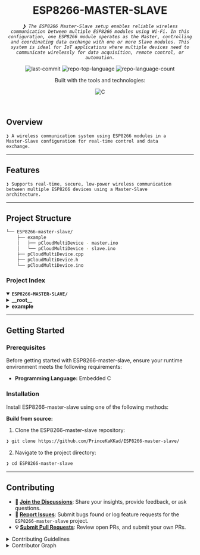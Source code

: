 <p align="center"><h1 align="center">ESP8266-MASTER-SLAVE</h1></p>
<p align="center">
	<em><code>❯ The ESP8266 Master-Slave setup enables reliable wireless communication between multiple ESP8266 modules using Wi-Fi. In this configuration, one ESP8266 module operates as the Master, controlling and coordinating data exchange with one or more Slave modules. This system is ideal for IoT applications where multiple devices need to communicate wirelessly for data acquisition, remote control, or automation.</code></em>
</p>
<p align="center">
	<img src="https://img.shields.io/github/last-commit/PrinceKaKKad/ESP8266-master-slave?style=for-the-badge&logo=git&logoColor=white&color=ff6b00" alt="last-commit">
	<img src="https://img.shields.io/github/languages/top/PrinceKaKKad/ESP8266-master-slave?style=for-the-badge&color=ff6b00" alt="repo-top-language">
	<img src="https://img.shields.io/github/languages/count/PrinceKaKKad/ESP8266-master-slave?style=for-the-badge&color=ff6b00" alt="repo-language-count">
</p>
<p align="center">Built with the tools and technologies:</p>
<p align="center">
	<img src="https://img.shields.io/badge/C-A8B9CC.svg?style=for-the-badge&logo=C&logoColor=black" alt="C">
</p>
<br>

##  Overview

<code>❯ A wireless communication system using ESP8266 modules in a Master-Slave configuration for real-time control and data exchange.</code>

---

##  Features

<code>❯ Supports real-time, secure, low-power wireless communication between multiple ESP8266 devices using a Master-Slave architecture.</code>

---

##  Project Structure

```sh
└── ESP8266-master-slave/
    ├── example
    │   ├── pCloudMultiDevice - master.ino
    │   └── pCloudMultiDevice - slave.ino
    ├── pCloudMultiDevice.cpp
    ├── pCloudMultiDevice.h
    └── pCloudMultiDevice.ino
```


###  Project Index
<details open>
	<summary><b><code>ESP8266-MASTER-SLAVE/</code></b></summary>
	<details> <!-- __root__ Submodule -->
		<summary><b>__root__</b></summary>
		<blockquote>
			<table>
			<tr>
				<td><b><a href='https://github.com/PrinceKaKKad/ESP8266-master-slave/blob/master/pCloudMultiDevice.cpp'>pCloudMultiDevice.cpp</a></b></td>
				<td><code>❯ Custom Library</code></td>
			</tr>
			<tr>
				<td><b><a href='https://github.com/PrinceKaKKad/ESP8266-master-slave/blob/master/pCloudMultiDevice.h'>pCloudMultiDevice.h</a></b></td>
				<td><code>❯ Custom Header File</code></td>
			</tr>
			<tr>
				<td><b><a href='https://github.com/PrinceKaKKad/ESP8266-master-slave/blob/master/pCloudMultiDevice.ino'>pCloudMultiDevice.ino</a></b></td>
				<td><code>❯ Main Inot Code</code></td>
			</tr>
			</table>
		</blockquote>
	</details>
	<details> <!-- example Submodule -->
		<summary><b>example</b></summary>
		<blockquote>
			<table>
			<tr>
				<td><b><a href='https://github.com/PrinceKaKKad/ESP8266-master-slave/blob/master/example/pCloudMultiDevice - master.ino'>pCloudMultiDevice - master.ino</a></b></td>
				<td><code>❯ Example Master</code></td>
			</tr>
			<tr>
				<td><b><a href='https://github.com/PrinceKaKKad/ESP8266-master-slave/blob/master/example/pCloudMultiDevice - slave.ino'>pCloudMultiDevice - slave.ino</a></b></td>
				<td><code>❯ Example Slave</code></td>
			</tr>
			</table>
		</blockquote>
	</details>
</details>

---
##  Getting Started

###  Prerequisites

Before getting started with ESP8266-master-slave, ensure your runtime environment meets the following requirements:

- **Programming Language:** Embedded C


###  Installation

Install ESP8266-master-slave using one of the following methods:

**Build from source:**

1. Clone the ESP8266-master-slave repository:
```sh
❯ git clone https://github.com/PrinceKaKKad/ESP8266-master-slave/
```

2. Navigate to the project directory:
```sh
❯ cd ESP8266-master-slave
```

---

##  Contributing

- **💬 [Join the Discussions](https://github.com/PrinceKaKKad/ESP8266-master-slave/discussions)**: Share your insights, provide feedback, or ask questions.
- **🐛 [Report Issues](https://github.com/PrinceKaKKad/ESP8266-master-slave/issues)**: Submit bugs found or log feature requests for the `ESP8266-master-slave` project.
- **💡 [Submit Pull Requests](https://github.com/PrinceKaKKad/ESP8266-master-slave/blob/main/CONTRIBUTING.md)**: Review open PRs, and submit your own PRs.

<details closed>
<summary>Contributing Guidelines</summary>

1. **Fork the Repository**: Start by forking the project repository to your github account.
2. **Clone Locally**: Clone the forked repository to your local machine using a git client.
   ```sh
   git clone https://github.com/PrinceKaKKad/ESP8266-master-slave/
   ```
3. **Submit a Pull Request**: Create a PR against the original project repository. Clearly describe the changes and their motivations.
4. **Review**: Once your PR is reviewed and approved, it will be merged into the main branch. Congratulations on your contribution!
</details>

<details closed>
<summary>Contributor Graph</summary>
<br>
<p align="left">
   <a href="https://github.com{/PrinceKaKKad/ESP8266-master-slave/}graphs/contributors">
      <img src="https://contrib.rocks/image?repo=PrinceKaKKad/ESP8266-master-slave">
   </a>
</p>
</details>
